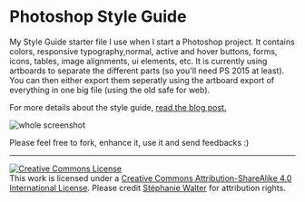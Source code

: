 # Photoshop Style Guide
My Style Guide starter file I use when I start a Photoshop project. It contains colors, responsive typography,normal, active and hover buttons, forms, icons, tables, image alignments, ui elements, etc.
It is currently using artboards to separate the different parts (so you'll need PS 2015 at least). You can then either export them seperatly using the artboard export of everything in one big file (using the old safe for web).

For more details about the style guide, <a href="https://blog.stephaniewalter.fr/en/freebies-photoshop-style-guide/">read the blog post.</a>

<img src="https://raw.githubusercontent.com/stephanie-walter/photoshop-style-guide/master/styleguide-artboards-EN.jpg" alt= " whole screenshot">


Please feel free to fork, enhance it, use it and send feedbacks :)

___
<a rel="license" href="http://creativecommons.org/licenses/by-sa/4.0/"><img alt="Creative Commons License" style="border-width:0" src="https://i.creativecommons.org/l/by-sa/4.0/88x31.png" /></a><br />This work is licensed under a <a rel="license" href="http://creativecommons.org/licenses/by-sa/4.0/">Creative Commons Attribution-ShareAlike 4.0 International License</a>. Please credit <a href="https://www.stephaniewalter.fr/">Stéphanie Walter</a> for attribution rights.
